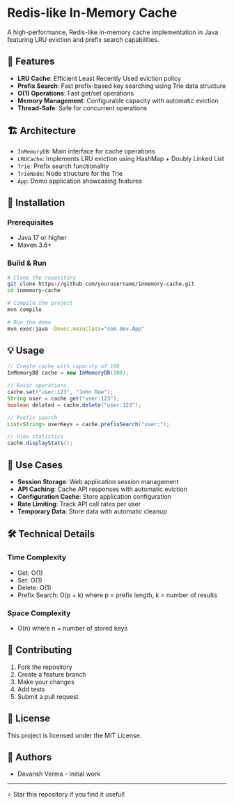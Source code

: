 # Redis-like In-Memory Cache

A high-performance, Redis-like in-memory cache implementation in Java featuring LRU eviction and prefix search capabilities.

## 🚀 Features

- **LRU Cache**: Efficient Least Recently Used eviction policy
- **Prefix Search**: Fast prefix-based key searching using Trie data structure
- **O(1) Operations**: Fast get/set operations
- **Memory Management**: Configurable capacity with automatic eviction
- **Thread-Safe**: Safe for concurrent operations

## 🏗️ Architecture

- `InMemoryDB`: Main interface for cache operations
- `LRUCache`: Implements LRU eviction using HashMap + Doubly Linked List
- `Trie`: Prefix search functionality
- `TrieNode`: Node structure for the Trie
- `App`: Demo application showcasing features

## 🔧 Installation

### Prerequisites
- Java 17 or higher
- Maven 3.6+

### Build & Run

```bash
# Clone the repository
git clone https://github.com/yourusername/inmemory-cache.git
cd inmemory-cache

# Compile the project
mvn compile

# Run the demo
mvn exec:java -Dexec.mainClass="com.dev.App"
```

## 💡 Usage

```java
// Create cache with capacity of 100
InMemoryDB cache = new InMemoryDB(100);

// Basic operations
cache.set("user:123", "John Doe");
String user = cache.get("user:123");
boolean deleted = cache.delete("user:123");

// Prefix search
List<String> userKeys = cache.prefixSearch("user:");

// View statistics
cache.displayStats();
```

## 🎯 Use Cases

- **Session Storage**: Web application session management
- **API Caching**: Cache API responses with automatic eviction
- **Configuration Cache**: Store application configuration
- **Rate Limiting**: Track API call rates per user
- **Temporary Data**: Store data with automatic cleanup

## 🛠️ Technical Details

### Time Complexity
- Get: O(1)
- Set: O(1) 
- Delete: O(1)
- Prefix Search: O(p + k) where p = prefix length, k = number of results

### Space Complexity
- O(n) where n = number of stored keys

## 🤝 Contributing

1. Fork the repository
2. Create a feature branch
3. Make your changes
4. Add tests
5. Submit a pull request

## 📄 License

This project is licensed under the MIT License.

## 👥 Authors

- Devansh Verma - Initial work

---
⭐ Star this repository if you find it useful!